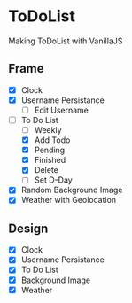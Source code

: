 # ToDoList

Making ToDoList with VanillaJS

## Frame

- [x] Clock
- [x] Username Persistance
  - [ ] Edit Username
- [ ] To Do List
  - [ ] Weekly
  - [x] Add Todo
  - [x] Pending
  - [x] Finished
  - [x] Delete
  - [ ] Set D-Day
- [x] Random Background Image
- [x] Weather with Geolocation

## Design

- [x] Clock
- [x] Username Persistance
- [x] To Do List
- [x] Background Image
- [x] Weather
